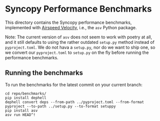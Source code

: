 # Syncopy Performance Benchmarks

This directory contains the Syncopy performance benchmarks, implemented with [Airspeed Velocity](https://asv.readthedocs.io), i.e., the `asv` Python package.

Note: The current version of `asv` does not seem to work with poetry at all, and it still defaults to using the rather outdated `setup.py` method instead of `pyproject.toml`. We do not hava a `setup.py`, nor do we want to ship one, so we convert our `pyproject.toml` to `setup.py` on the fly before running the performance benchmarks.

## Running the benchmarks

To run the benchmarks for the latest commit on your current branch:

```shell
cd repo/benchmarks/
pip install dephell
dephell convert deps --from-path ../pyproject.toml --from-format pyproject --to-path ../setup.py --to-format setuppy
pip install asv
asv run HEAD^!
```


